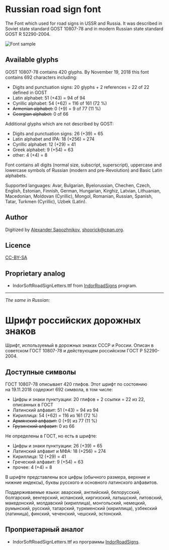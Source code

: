 Russian road sign font
======================

The Font which used for road signs in USSR and Russia.
It was described in Soviet state standard GOST 10807-78 and
in modern Russian state standard GOST R 52290-2004.

![Font sample](http://habrastorage.org/storage2/fb7/716/823/fb771682308a41efbfd9082e7633f7e2.png)

Available glyphs
----------------

GOST 10807-78 contains 420 glyphs.
By November 19, 2018 this font contains 692 characters including:

* Digits and punctuation signs: 20 glyphs + 2 references = 22 of 22 defined in GOST
* Latin alphabet: 51 (+43) = 94 of 94
* Cyrillic alphabet: 54 (+62) = 116 of 161 (72 %)
* ~~Armenian alphabet:~~ 0 (+9) = 9 of 77 (11 %)
* ~~Georgian alphabet:~~ 0 of 66

Additional glyphs which are not described by GOST:

* Digits and punctuation signs: 26 (+39) = 65
* Latin alphabet and IPA: 18 (+256) = 274
* Cyrillic alphabet: 12 (+29) = 41
* Greek alphabet: 9 (+54) = 63
* other: 4 (+4) = 8

Font contains all digits (normal size, subscript, superscript),
uppercase and lowercase symbols of Russian (modern and pre-Revolution)
and Basic Latin alphabets.

Supported languages: Avar, Bulgarian, Byelorussian, Chechen, Czech, English,
Estonian, Finnish, German, Hungarian, Kirghiz, Latvian, Lithuanian, Macedonian,
Moldovan (Cyrillic), Mongol, Romanian, Russian, Spanish, Tatar, Turkmen
(Cyrillic), Uzbek (Latin).

Author
------

Digitized by [Alexander Sapozhnikov](http://shoorick.ru/), <shoorick@cpan.org>.

Licence
-------

[CC-BY-SA](http://creativecommons.org/licenses/by-sa/3.0/)

Proprietary analog
------------------

* IndorSoftRoadSignLetters.ttf from
[IndorRoadSigns](http://www.indorsoft.ru/products/roadsigns/) program.

--------------------------------------------------
_The same in Russian:_

Шрифт российских дорожных знаков
================================

Шрифт, используемый в дорожных знаках СССР и России.
Описан в советском ГОСТ 10807-78 и действующем российском ГОСТ Р 52290-2004.

Доступные символы
----------------

ГОСТ 10807-78 описывает 420 глифов.
Этот шрифт по состоянию на 19.11.2018 содержит 692 символа, в том числе:

* Цифры и знаки пунктуации: 20 глифов + 2 ссылки = 22 из 22, описанных в ГОСТ
* Латинский алфавит: 51 (+43) = 94 из 94
* Кириллица: 54 (+62) = 116 из 161 (72 %)
* ~~Армянский алфавит:~~ 0 (+9) из 77 (11 %)
* ~~Грузинский алфавит:~~ 0 из 66

Не определены в ГОСТ, но есть в шрифте:

* Цифры и знаки пунктуации: 26 (+39) = 65
* Латинский алфавит и МФА: 18 (+256) = 274
* Кириллица: 12 (+29) = 41
* Греческий алфавит: 9 (+54) = 63
* прочее: 4 (+4) = 8

В шрифте представлены все цифры (обычного размера, верхние и нижние индексы),
буквы русского и основного латинского алфавитов.

Поддерживаемые языки: аварский, английский, белорусский, болгарский,
венгерский, испанский, киргизский, латышский, литовский, македонский,
молдавский (кириллица), монгольский, немецкий, румынский, русский, татарский,
туркменский (кириллица), узбекский (латиница), финский, чеченский, чешский,
эстонский.

Проприетарный аналог
--------------------

* IndorSoftRoadSignLetters.ttf из программы
[IndorRoadSigns](http://www.indorsoft.ru/products/roadsigns/).
